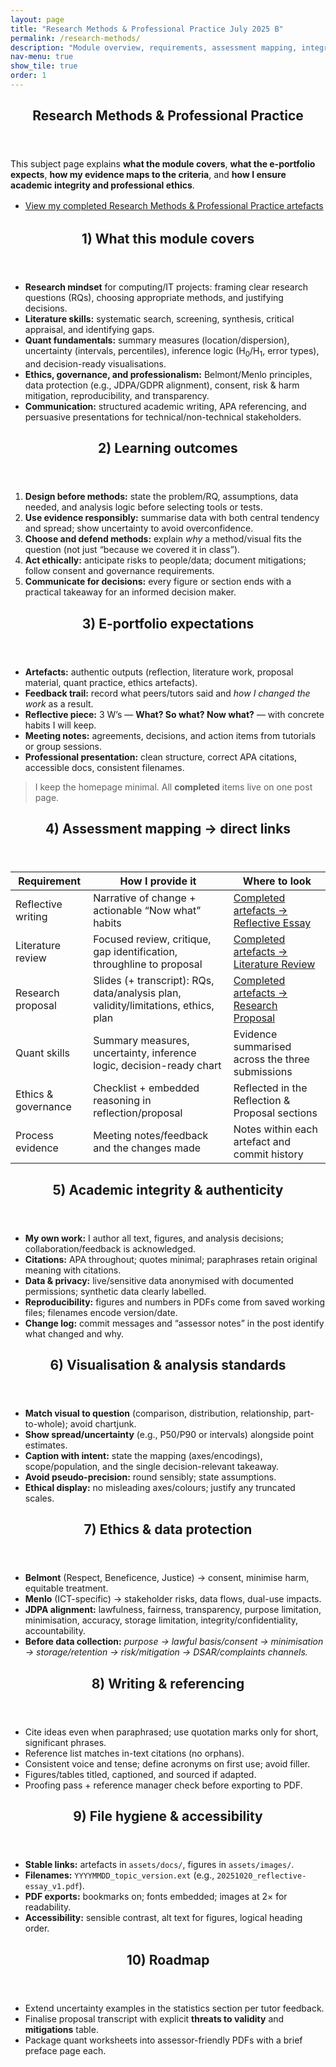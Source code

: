 ```yaml
---
layout: page
title: "Research Methods & Professional Practice July 2025 B"
permalink: /research-methods/
description: "Module overview, requirements, assessment mapping, integrity, and evidence guide for my Research Methods & Professional Practice e-portfolio."
nav-menu: true
show_tile: true
order: 1
---
```


<style>
/* Readable width + tidy vertical rhythm for this page only */
#main .inner { max-width: 58rem; }
#main .inner p { line-height: 1.7; margin: 0 0 1.05rem; }
#main .inner ul, #main .inner ol { margin: 0 0 1.2rem 1.25rem; }
#main .inner li { margin: .28rem 0; }
ul.actions { margin: 1rem 0 2rem; }
</style>

<div id="main" class="alt">

<section>
  <header class="major">
    <h1>Research Methods & Professional Practice</h1>
  </header>

  <p>This subject page explains <strong>what the module covers</strong>, <strong>what the e-portfolio expects</strong>, <strong>how my evidence maps to the criteria</strong>, and <strong>how I ensure academic integrity and professional ethics</strong>.</p>

  <ul class="actions">
    <li><a class="button primary" href="{{ "/work/rmpp/completed/" | relative_url }}">View my completed Research Methods & Professional Practice artefacts</a></li>
  </ul>
</section>

<section>
  <header class="major"><h2>1) What this module covers</h2></header>
  <ul>
    <li><strong>Research mindset</strong> for computing/IT projects: framing clear research questions (RQs), choosing appropriate methods, and justifying decisions.</li>
    <li><strong>Literature skills:</strong> systematic search, screening, synthesis, critical appraisal, and identifying gaps.</li>
    <li><strong>Quant fundamentals:</strong> summary measures (location/dispersion), uncertainty (intervals, percentiles), inference logic (H<sub>0</sub>/H<sub>1</sub>, error types), and decision-ready visualisations.</li>
    <li><strong>Ethics, governance, and professionalism:</strong> Belmont/Menlo principles, data protection (e.g., JDPA/GDPR alignment), consent, risk &amp; harm mitigation, reproducibility, and transparency.</li>
    <li><strong>Communication:</strong> structured academic writing, APA referencing, and persuasive presentations for technical/non-technical stakeholders.</li>
  </ul>
</section>

<section>
  <header class="major"><h2>2) Learning outcomes</h2></header>
  <ol>
    <li><strong>Design before methods:</strong> state the problem/RQ, assumptions, data needed, and analysis logic before selecting tools or tests.</li>
    <li><strong>Use evidence responsibly:</strong> summarise data with both central tendency and spread; show uncertainty to avoid overconfidence.</li>
    <li><strong>Choose and defend methods:</strong> explain <em>why</em> a method/visual fits the question (not just “because we covered it in class”).</li>
    <li><strong>Act ethically:</strong> anticipate risks to people/data; document mitigations; follow consent and governance requirements.</li>
    <li><strong>Communicate for decisions:</strong> every figure or section ends with a practical takeaway for an informed decision maker.</li>
  </ol>
</section>

<section>
  <header class="major"><h2>3) E-portfolio expectations</h2></header>
  <ul>
    <li><strong>Artefacts:</strong> authentic outputs (reflection, literature work, proposal material, quant practice, ethics artefacts).</li>
    <li><strong>Feedback trail:</strong> record what peers/tutors said and <em>how I changed the work</em> as a result.</li>
    <li><strong>Reflective piece:</strong> 3 W’s — <strong>What? So what? Now what?</strong> — with concrete habits I will keep.</li>
    <li><strong>Meeting notes:</strong> agreements, decisions, and action items from tutorials or group sessions.</li>
    <li><strong>Professional presentation:</strong> clean structure, correct APA citations, accessible docs, consistent filenames.</li>
  </ul>
  <blockquote>I keep the homepage minimal. All <strong>completed</strong> items live on one post page.</blockquote>
</section>

<section>
  <header class="major"><h2>4) Assessment mapping → direct links</h2></header>
  <div class="table-wrapper">
    <table>
      <thead>
        <tr><th>Requirement</th><th>How I provide it</th><th>Where to look</th></tr>
      </thead>
      <tbody>
        <tr>
          <td>Reflective writing</td>
          <td>Narrative of change + actionable “Now what” habits</td>
          <td><a href="{{ "/work/rmpp/completed/#1-reflective-essay" | relative_url }}">Completed artefacts → Reflective Essay</a></td>
        </tr>
        <tr>
          <td>Literature review</td>
          <td>Focused review, critique, gap identification, throughline to proposal</td>
          <td><a href="{{ "/work/rmpp/completed/#2-literature-review" | relative_url }}">Completed artefacts → Literature Review</a></td>
        </tr>
        <tr>
          <td>Research proposal</td>
          <td>Slides (+ transcript): RQs, data/analysis plan, validity/limitations, ethics, plan</td>
          <td><a href="{{ "/work/rmpp/completed/#3-research-proposal--slides--transcript" | relative_url }}">Completed artefacts → Research Proposal</a></td>
        </tr>
        <tr>
          <td>Quant skills</td>
          <td>Summary measures, uncertainty, inference logic, decision-ready chart</td>
          <td>Evidence summarised across the three submissions</td>
        </tr>
        <tr>
          <td>Ethics &amp; governance</td>
          <td>Checklist + embedded reasoning in reflection/proposal</td>
          <td>Reflected in the Reflection &amp; Proposal sections</td>
        </tr>
        <tr>
          <td>Process evidence</td>
          <td>Meeting notes/feedback and the changes made</td>
          <td>Notes within each artefact and commit history</td>
        </tr>
      </tbody>
    </table>
  </div>
</section>

<section>
  <header class="major"><h2>5) Academic integrity &amp; authenticity</h2></header>
  <ul>
    <li><strong>My own work:</strong> I author all text, figures, and analysis decisions; collaboration/feedback is acknowledged.</li>
    <li><strong>Citations:</strong> APA throughout; quotes minimal; paraphrases retain original meaning with citations.</li>
    <li><strong>Data &amp; privacy:</strong> live/sensitive data anonymised with documented permissions; synthetic data clearly labelled.</li>
    <li><strong>Reproducibility:</strong> figures and numbers in PDFs come from saved working files; filenames encode version/date.</li>
    <li><strong>Change log:</strong> commit messages and “assessor notes” in the post identify what changed and why.</li>
  </ul>
</section>

<section>
  <header class="major"><h2>6) Visualisation &amp; analysis standards</h2></header>
  <ul>
    <li><strong>Match visual to question</strong> (comparison, distribution, relationship, part-to-whole); avoid chartjunk.</li>
    <li><strong>Show spread/uncertainty</strong> (e.g., P50/P90 or intervals) alongside point estimates.</li>
    <li><strong>Caption with intent:</strong> state the mapping (axes/encodings), scope/population, and the single decision-relevant takeaway.</li>
    <li><strong>Avoid pseudo-precision:</strong> round sensibly; state assumptions.</li>
    <li><strong>Ethical display:</strong> no misleading axes/colours; justify any truncated scales.</li>
  </ul>
</section>

<section>
  <header class="major"><h2>7) Ethics &amp; data protection</h2></header>
  <ul>
    <li><strong>Belmont</strong> (Respect, Beneficence, Justice) → consent, minimise harm, equitable treatment.</li>
    <li><strong>Menlo</strong> (ICT-specific) → stakeholder risks, data flows, dual-use impacts.</li>
    <li><strong>JDPA alignment:</strong> lawfulness, fairness, transparency, purpose limitation, minimisation, accuracy, storage limitation, integrity/confidentiality, accountability.</li>
    <li><strong>Before data collection:</strong> <em>purpose → lawful basis/consent → minimisation → storage/retention → risk/mitigation → DSAR/complaints channels.</em></li>
  </ul>
</section>

<section>
  <header class="major"><h2>8) Writing &amp; referencing</h2></header>
  <ul>
    <li>Cite ideas even when paraphrased; use quotation marks only for short, significant phrases.</li>
    <li>Reference list matches in-text citations (no orphans).</li>
    <li>Consistent voice and tense; define acronyms on first use; avoid filler.</li>
    <li>Figures/tables titled, captioned, and sourced if adapted.</li>
    <li>Proofing pass + reference manager check before exporting to PDF.</li>
  </ul>
</section>

<section>
  <header class="major"><h2>9) File hygiene &amp; accessibility</h2></header>
  <ul>
    <li><strong>Stable links:</strong> artefacts in <code>assets/docs/</code>, figures in <code>assets/images/</code>.</li>
    <li><strong>Filenames:</strong> <code>YYYYMMDD_topic_version.ext</code> (e.g., <code>20251020_reflective-essay_v1.pdf</code>).</li>
    <li><strong>PDF exports:</strong> bookmarks on; fonts embedded; images at 2× for readability.</li>
    <li><strong>Accessibility:</strong> sensible contrast, alt text for figures, logical heading order.</li>
  </ul>
</section>

<section>
  <header class="major"><h2>10) Roadmap</h2></header>
  <ul>
    <li>Extend uncertainty examples in the statistics section per tutor feedback.</li>
    <li>Finalise proposal transcript with explicit <strong>threats to validity</strong> and <strong>mitigations</strong> table.</li>
    <li>Package quant worksheets into assessor-friendly PDFs with a brief preface page each.</li>
  </ul>
</section>

</div>